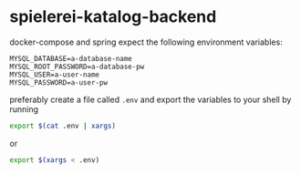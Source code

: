 # spielerei-katalog-backend

docker-compose and spring expect the following environment variables:
```properties
MYSQL_DATABASE=a-database-name
MYSQL_ROOT_PASSWORD=a-database-pw
MYSQL_USER=a-user-name
MYSQL_PASSWORD=a-user-pw
```
preferably create a file called `.env` and export the variables to your shell by running 
```sh
export $(cat .env | xargs)
```
or
```sh
export $(xargs < .env)
```